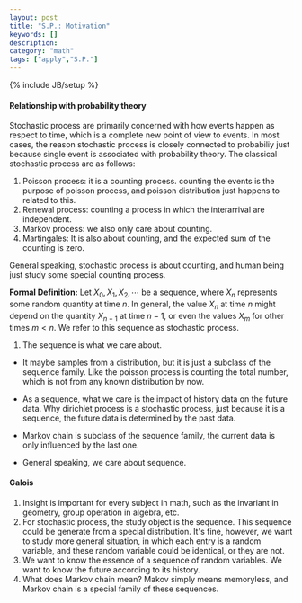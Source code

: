 ```yaml
---
layout: post
title: "S.P.: Motivation"
keywords: []
description: 
category: "math"
tags: ["apply","S.P."]
---
```

{% include JB/setup %}


#### Relationship with probability theory 
Stochastic process are primarily concerned with how events happen as respect to
time, which is a complete new point of view to events.  In most cases, the
reason stochastic process is closely connected to probabiliy just because
single event is associated with probability theory. The classical stochastic
process are as follows:
1. Poisson process: it is a counting process. counting the events is the purpose
   of poisson process, and poisson distribution just happens to related to this.
2. Renewal process: counting a process in which the interarrival are
   independent.
3. Markov process: we also only care about counting. 
4. Martingales: It is also about counting, and the expected sum of the
   counting is zero.

General speaking, stochastic process is about counting, and human being just
study some special counting process.


**Formal Definition:**  Let $X_0, X_1, X_2,\cdots$ be a sequence, where $X_n$
represents some random quantity at time $n$. In general, the value $X_n$ at time
$n$ might depend on the quantity $X_{n-1}$ at time $n-1$, or even the values
$X_m$ for other times $m<n$. We refer to this sequence as stochastic process.


1. The sequence is what we care about.  
-  It maybe samples from a distribution, but it is just a subclass of the
   sequence family. Like the poisson process is counting the total number, which
   is not from any known distribution by now.
- As a sequence, what we care is the impact of history data on the future data.
  Why dirichlet process is a stochastic process, just because it is a sequence,
  the future data is determined by the past data.
- Markov chain is subclass of the sequence family, the current data is only
  influenced by the last one.

- General speaking, we care about sequence.




#### Galois
1. Insight is important for every subject in math, such as the invariant in geometry,
   group operation in algebra, etc.
2. For stochastic process, the study object is the sequence. This sequence could
   be generate from a special distribution. It's fine, however, we want to study
   more general situation, in which each entry is a random variable, and these
   random variable could be identical, or they are not.
3. We want to know the essence of a sequence of random variables. We want to
   know the future according to its history.
4. What does Markov chain mean? Makov simply means memoryless, and Markov chain
   is a special family of these sequences.





